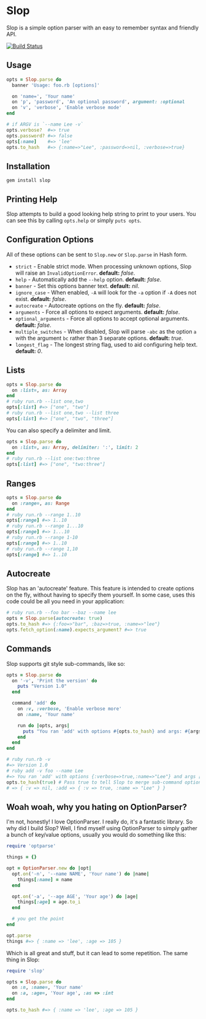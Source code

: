 Slop
====

Slop is a simple option parser with an easy to remember syntax and friendly API.

[![Build Status](https://secure.travis-ci.org/injekt/slop.png)](http://travis-ci.org/injekt/slop)

Usage
-----

```ruby
opts = Slop.parse do
  banner 'Usage: foo.rb [options]'

  on 'name=', 'Your name'
  on 'p', 'password', 'An optional password', argument: :optional
  on 'v', 'verbose', 'Enable verbose mode'
end

# if ARGV is `--name Lee -v`
opts.verbose?  #=> true
opts.password? #=> false
opts[:name]    #=> 'lee'
opts.to_hash   #=> {:name=>"Lee", :password=>nil, :verbose=>true}
```

Installation
------------

    gem install slop


Printing Help
-------------

Slop attempts to build a good looking help string to print to your users. You
can see this by calling `opts.help` or simply `puts opts`.

Configuration Options
---------------------

All of these options can be sent to `Slop.new` or `Slop.parse` in Hash form.

* `strict` - Enable strict mode. When processing unknown options, Slop will
  raise an `InvalidOptionError`. **default:** *false*.
* `help` - Automatically add the `--help` option. **default:** *false*.
* `banner` - Set this options banner text. **default:** *nil*.
* `ignore_case` - When enabled, `-A` will look for the `-a` option if `-A`
  does not exist. **default:** *false*.
* `autocreate` - Autocreate options on the fly. **default:** *false*.
* `arguments` - Force all options to expect arguments. **default:** *false*.
* `optional_arguments` - Force all options to accept optional arguments.
  **default:** *false*.
* `multiple_switches` - When disabled, Slop will parse `-abc` as the option `a`
   with the argument `bc` rather than 3 separate options. **default:** *true*.
* `longest_flag` - The longest string flag, used to aid configuring help
   text. **default:** *0*.

Lists
-----

```ruby
opts = Slop.parse do
  on :list=, as: Array
end
# ruby run.rb --list one,two
opts[:list] #=> ["one", "two"]
# ruby run.rb --list one,two --list three
opts[:list] #=> ["one", "two", "three"]
```

You can also specify a delimiter and limit.

```ruby
opts = Slop.parse do
  on :list=, as: Array, delimiter: ':', limit: 2
end
# ruby run.rb --list one:two:three
opts[:list] #=> ["one", "two:three"]
```

Ranges
------

```ruby
opts = Slop.parse do
  on :range=, as: Range
end
# ruby run.rb --range 1..10
opts[:range] #=> 1..10
# ruby run.rb --range 1...10
opts[:range] #=> 1...10
# ruby run.rb --range 1-10
opts[:range] #=> 1..10
# ruby run.rb --range 1,10
opts[:range] #=> 1..10
```

Autocreate
----------

Slop has an 'autocreate' feature. This feature is intended to create
options on the fly, without having to specify them yourself. In some case,
uses this code could be all you need in your application:

```ruby
# ruby run.rb --foo bar --baz --name lee
opts = Slop.parse(autocreate: true)
opts.to_hash #=> {:foo=>"bar", :baz=>true, :name=>"lee"}
opts.fetch_option(:name).expects_argument? #=> true
```

Commands
--------

Slop supports git style sub-commands, like so:

```ruby
opts = Slop.parse do
  on '-v', 'Print the version' do
    puts "Version 1.0"
  end

  command 'add' do
    on :v, :verbose, 'Enable verbose more'
    on :name, 'Your name'

    run do |opts, args|
      puts "You ran 'add' with options #{opts.to_hash} and args: #{args.inspect}"
    end
  end
end

# ruby run.rb -v
#=> Version 1.0
# ruby add -v foo --name Lee
#=> You ran 'add' with options {:verbose=>true,:name=>"Lee"} and args ["foo"]
opts.to_hash(true) # Pass true to tell Slop to merge sub-command option values.
# => { :v => nil, :add => { :v => true, :name => "Lee" } }
```

Woah woah, why you hating on OptionParser?
------------------------------------------

I'm not, honestly! I love OptionParser. I really do, it's a fantastic library.
So why did I build Slop? Well, I find myself using OptionParser to simply
gather a bunch of key/value options, usually you would do something like this:

```ruby
require 'optparse'

things = {}

opt = OptionParser.new do |opt|
  opt.on('-n', '--name NAME', 'Your name') do |name|
    things[:name] = name
  end

  opt.on('-a', '--age AGE', 'Your age') do |age|
    things[:age] = age.to_i
  end

  # you get the point
end

opt.parse
things #=> { :name => 'lee', :age => 105 }
```

Which is all great and stuff, but it can lead to some repetition. The same
thing in Slop:

```ruby
require 'slop'

opts = Slop.parse do
  on :n, :name=, 'Your name'
  on :a, :age=, 'Your age', :as => :int
end

opts.to_hash #=> { :name => 'lee', :age => 105 }
```
